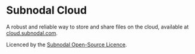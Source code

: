 # Subnodal Cloud
A robust and reliable way to store and share files on the cloud, available at [cloud.subnodal.com](https://cloud.subnodal.com).

Licenced by the [Subnodal Open-Source Licence](LICENCE.md).
